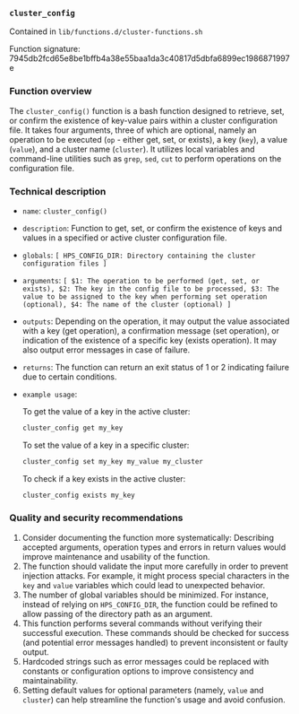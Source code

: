 ### `cluster_config`

Contained in `lib/functions.d/cluster-functions.sh`

Function signature: 7945db2fcd65e8be1bffb4a38e55baa1da3c40817d5dbfa6899ec1986871997e

### Function overview

The `cluster_config()` function is a bash function designed to retrieve, set, or confirm the existence of key-value pairs within a cluster configuration file. It takes four arguments, three of which are optional, namely an operation to be executed (`op` - either get, set, or exists), a key (`key`), a value (`value`), and a cluster name (`cluster`). It utilizes local variables and command-line utilities such as `grep`, `sed`, `cut` to perform operations on the configuration file.

### Technical description

- `name`: `cluster_config()`
- `description`: Function to get, set, or confirm the existence of keys and values in a specified or active cluster configuration file.
- `globals`: `[ HPS_CONFIG_DIR: Directory containing the cluster configuration files ]`
- `arguments`: `[ $1: The operation to be performed (get, set, or exists), $2: The key in the config file to be processed, $3: The value to be assigned to the key when performing set operation (optional), $4: The name of the cluster (optional) ]`
- `outputs`: Depending on the operation, it may output the value associated with a key (get operation), a confirmation message (set operation), or indication of the existence of a specific key (exists operation). It may also output error messages in case of failure.
- `returns`: The function can return an exit status of 1 or 2 indicating failure due to certain conditions.
- `example usage`:

  To get the value of a key in the active cluster:
  ```bash
  cluster_config get my_key
  ```

  To set the value of a key in a specific cluster:
  ```bash
  cluster_config set my_key my_value my_cluster
  ```

  To check if a key exists in the active cluster:
  ```bash
  cluster_config exists my_key
  ```

### Quality and security recommendations

1. Consider documenting the function more systematically: Describing accepted arguments, operation types and errors in return values would improve maintenance and usability of the function.
2. The function should validate the input more carefully in order to prevent injection attacks. For example, it might process special characters in the `key` and `value` variables which could lead to unexpected behavior.
3. The number of global variables should be minimized. For instance, instead of relying on `HPS_CONFIG_DIR`, the function could be refined to allow passing of the directory path as an argument.
4. This function performs several commands without verifying their successful execution. These commands should be checked for success (and potential error messages handled) to prevent inconsistent or faulty output.
5. Hardcoded strings such as error messages could be replaced with constants or configuration options to improve consistency and maintainability.
6. Setting default values for optional parameters (namely, `value` and `cluster`) can help streamline the function's usage and avoid confusion.

